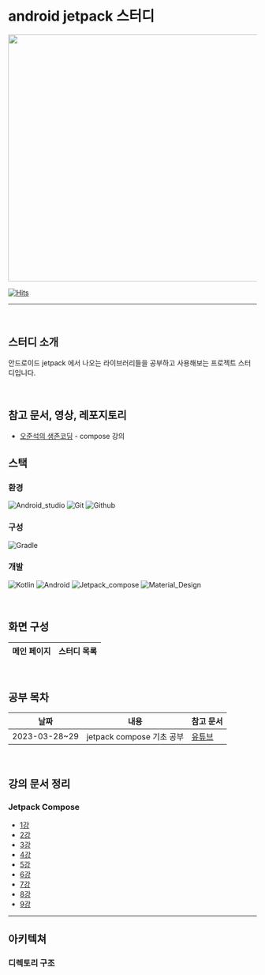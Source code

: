 # android jetpack 스터디

<p align="center"><img src="https://developer.android.com/images/hero-assets/android-jetpack.svg" height="500px" width="700px"></p>

[![Hits](https://hits.seeyoufarm.com/api/count/incr/badge.svg?url=https%3A%2F%2Fgithub.com%2FcookieCornSoup&count_bg=%2379C83D&title_bg=%23555555&icon=&icon_color=%23E7E7E7&title=hits&edge_flat=false)](https://hits.seeyoufarm.com)

---

<br/>

## 스터디 소개

안드로이드 jetpack 에서 나오는 라이브러리들을 공부하고 사용해보는 프로젝트 스터디입니다.

<br/>
   
## 참고 문서, 영상, 레포지토리

* [오준석의 생존코딩](https://www.youtube.com/@survivalcoding) - compose 강의


## 스택
   
### 환경   

![Android_studio](https://img.shields.io/badge/Android%20Studio-3DDC84?style=for-the-badge&logo=Android%20Studio&logoColor=white")
![Git](https://img.shields.io/badge/Git-F05032?style=for-the-badge&logo=Git&logoColor=white)
![Github](https://img.shields.io/badge/GitHub-181717?style=for-the-badge&logo=GitHub&logoColor=white)
   
### 구성

![Gradle](https://img.shields.io/badge/Gradle-02303A?style=for-the-badge&logo=Gradle&logoColor=white)
   
### 개발
   
![Kotlin](https://img.shields.io/badge/Kotlin-7F52FF?style=for-the-badge&logo=Kotlin&logoColor=white)
![Android](https://img.shields.io/badge/Android-3DDC84?style=for-the-badge&logo=Android&logoColor=white)
![Jetpack_compose](https://img.shields.io/badge/Jetpack%20Compose-4285F4?style=for-the-badge&logo=Jetpack%20Compose&logoColor=white)
![Material_Design](https://img.shields.io/badge/Material%20Design-757575?style=for-the-badge&logo=Material%20Design&logoColor=white)

<br/>
   
## 화면 구성

| 메인 페이지 | 스터디 목록 |
|--------|--------|

<br/>

## 공부 목차

| 날짜            | 내용                    | 참고 문서                                                                                      |
|---------------|-----------------------|--------------------------------------------------------------------------------------------|
| 2023-03-28~29 | jetpack compose 기초 공부 | [유튜브](https://www.youtube.com/watch?v=xszyeIWFsGc&list=PLxTmPHxRH3VV8lJq8WSlBAhmV52O2Lu7n) |

<br/>

## 강의 문서 정리

### Jetpack Compose

* [1강](https://github.com/cookieCornSoup/jetpack-study/blob/main/app/src/main/java/com/example/compose/ComposeStudy/column/1%EA%B0%95.md)
* [2강](https://github.com/cookieCornSoup/jetpack-study/blob/main/app/src/main/java/com/example/compose/ComposeStudy/composable/2%EA%B0%95.md)
* [3강](https://github.com/cookieCornSoup/jetpack-study/blob/main/app/src/main/java/com/example/compose/ComposeStudy/box/3%EA%B0%95)
* [4강](https://github.com/cookieCornSoup/jetpack-study/blob/main/app/src/main/java/com/example/compose/ComposeStudy/list/4%EA%B0%95.md)
* [5강](https://github.com/cookieCornSoup/jetpack-study/blob/main/app/src/main/java/com/example/compose/ComposeStudy/image/5%EA%B0%95.md)
* [6강](https://github.com/cookieCornSoup/jetpack-study/blob/main/app/src/main/java/com/example/compose/ComposeStudy/field/6%EA%B0%95.md)
* [7강](https://github.com/cookieCornSoup/jetpack-study/blob/main/app/src/main/java/com/example/compose/ComposeStudy/navigation/7%EA%B0%95.md)
* [8강](https://github.com/cookieCornSoup/jetpack-study/blob/main/app/src/main/java/com/example/compose/ComposeStudy/viewmodel/8%EA%B0%95.md)
* [9강](https://github.com/cookieCornSoup/jetpack-study/blob/main/app/src/main/java/com/example/compose/ComposeStudy/state/9%EA%B0%95.md)

---

## 아키텍쳐

### 디렉토리 구조

```bash

```
